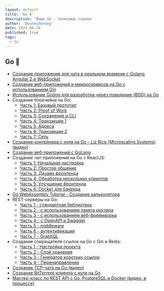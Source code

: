 ```yaml
---
layout: default
title: 'Go ❄️'
description: 'Язык Go - полезные ссылки'
author: 'Dvurechensky'
date: 2025-08-26
published: true
tags:
  - Go
---
```


## Go 🚩

- [Создание приложения для чата в реальном времени с Golang, Angular 2 и WebSocket](https://www.thepolyglotdeveloper.com/2016/12/create-real-time-chat-app-golang-angular-2-websockets/)
- [Создание веб-приложений и микросервисов на Go с использованием Gin](https://semaphoreci.com/community/tutorials/building-go-web-applications-and-microservices-using-gin)
- [Использование Godog для разработки через поведение (BDD) на Go](https://semaphoreci.com/community/tutorials/how-to-use-godog-for-behavior-driven-development-in-go)
- Создание блокчейна на Go:
  - [Часть 1: Базовый прототип](https://jeiwan.net/posts/building-blockchain-in-go-part-1/)
  - [Часть 2: Proof of Work](https://jeiwan.net/posts/building-blockchain-in-go-part-2/)
  - [Часть 3: Сохранение и CLI](https://jeiwan.net/posts/building-blockchain-in-go-part-3/)
  - [Часть 4: Транзакции 1](https://jeiwan.net/posts/building-blockchain-in-go-part-4/)
  - [Часть 5: Адреса](https://jeiwan.net/posts/building-blockchain-in-go-part-5/)
  - [Часть 6: Транзакции 2](https://jeiwan.net/posts/building-blockchain-in-go-part-6/)
  - [Часть 7: Сеть](https://jeiwan.net/posts/building-blockchain-in-go-part-7/)
- [Создание контейнера с нуля на Go - Liz Rice (Microscaling Systems) (видео)](https://www.youtube.com/watch?v=8fi7uSYlOdc)
- [Создание веб-приложений с GoLang](https://astaxie.gitbooks.io/build-web-application-with-golang/content/en/)
- Создание чат-приложения на Go с ReactJS:
  - [Часть 1: Начальная настройка](https://tutorialedge.net/projects/chat-system-in-go-and-react/part-1-initial-setup/)
  - [Часть 2: Простое общение](https://tutorialedge.net/projects/chat-system-in-go-and-react/part-2-simple-communication/)
  - [Часть 3: Дизайн фронтенда](https://tutorialedge.net/projects/chat-system-in-go-and-react/part-3-designing-our-frontend/)
  - [Часть 4: Обработка нескольких клиентов](https://tutorialedge.net/projects/chat-system-in-go-and-react/part-4-handling-multiple-clients/)
  - [Часть 5: Улучшение фронтенда](https://tutorialedge.net/projects/chat-system-in-go-and-react/part-5-improved-frontend/)
  - [Часть 6: Docker для бэкенда](https://tutorialedge.net/projects/chat-system-in-go-and-react/part-6-dockerizing-your-backend/)
- [Go WebAssembly Tutorial - Создание калькулятора](https://tutorialedge.net/golang/go-webassembly-tutorial/)
- REST-серверы на Go:
  - [Часть 1 - стандартная библиотека](https://eli.thegreenplace.net/2021/rest-servers-in-go-part-1-standard-library/)
  - [Часть 2 - с использованием пакета роутера](https://eli.thegreenplace.net/2021/rest-servers-in-go-part-2-using-a-router-package/)
  - [Часть 3 - с использованием веб-фреймворка](https://eli.thegreenplace.net/2021/rest-servers-in-go-part-3-using-a-web-framework/)
  - [Часть 4 - с OpenAPI и Swagger](https://eli.thegreenplace.net/2021/rest-servers-in-go-part-4-using-openapi-and-swagger/)
  - [Часть 5 - middleware](https://eli.thegreenplace.net/2021/rest-servers-in-go-part-5-middleware/)
  - [Часть 6 - аутентификация](https://eli.thegreenplace.net/2021/rest-servers-in-go-part-6-authentication/)
  - [Часть 7 - GraphQL](https://eli.thegreenplace.net/2021/rest-servers-in-go-part-7-graphql/)
- Создание сокращателя ссылок на Go с Gin и Redis:
  - [Часть 1 - Настройка проекта](https://www.eddywm.com/lets-build-a-url-shortener-in-go/)
  - [Часть 2 - Слой хранения](https://www.eddywm.com/lets-build-a-url-shortener-in-go-with-redis-part-2-storage-layer/)
  - [Часть 3 - Генератор коротких ссылок](https://www.eddywm.com/lets-build-a-url-shortener-in-go-part-3-short-link-generation/)
  - [Часть 4 - Перенаправление](https://www.eddywm.com/lets-build-a-url-shortener-in-go-part-iv-forwarding/)
- [Создание TCP-чата на Go (видео)](https://www.youtube.com/watch?v=Sphme0BqJiY)
- [Создание BitTorrent-клиента с нуля на Go](https://blog.jse.li/posts/torrent/)
- [Мастер-класс по REST API с Go, PostgreSQL и Docker (видео, в процессе)](https://www.youtube.com/watch?v=rx6CPDK_5mU&list=PLy_6D98if3ULEtXtNSY_2qN21VCKgoQAE)
